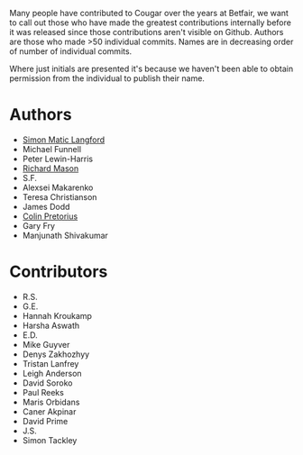 Many people have contributed to Cougar over the years at Betfair, we want to call out those who have made the greatest contributions internally before it was released since those contributions aren't visible on Github. Authors are those who made >50 individual commits. Names are in decreasing order of number of individual commits.

Where just initials are presented it's because we haven't been able to obtain permission from the individual to publish their name.

Authors
=======
* [Simon Matic Langford](http://eswdd.github.io)
* Michael Funnell
* Peter Lewin-Harris
* [Richard Mason](http://github.com/richardqd)
* S.F.
* Alexsei Makarenko 
* Teresa Christianson
* James Dodd 
* [Colin Pretorius](http://github.com/colinpretorius)
* Gary Fry	
* Manjunath Shivakumar

Contributors
============
* R.S.
* G.E.
* Hannah Kroukamp	
* Harsha Aswath
* E.D.
* Mike Guyver 
* Denys Zakhozhyy
* Tristan Lanfrey
* Leigh Anderson 
* David Soroko
* Paul Reeks 
* Maris Orbidans
* Caner Akpinar	
* David Prime 
* J.S.
* Simon Tackley
